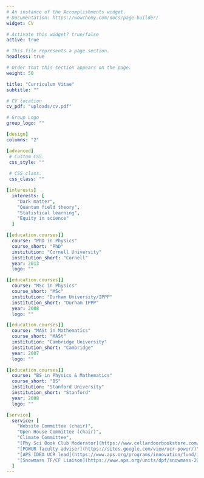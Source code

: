 ```yaml
---
# An instance of the Accomplishments widget.
# Documentation: https://wowchemy.com/docs/page-builder/
widget: CV

# Activate this widget? true/false
active: true

# This file represents a page section.
headless: true

# Order that this section appears on the page.
weight: 50

title: "Curriculum Vitae"
subtitle: ""

# CV location
cv_pdf: "uploads/cv.pdf"

# Group Logo
group_logo: ""

[design]
columns: "2"

[advanced]
 # Custom CSS. 
 css_style: ""
 
 # CSS class.
 css_class: ""

[interests]
  interests: [
    "Dark matter",
    "Quantum field theory",
    "Statistical learning",
    "Equity in science"
  ]

[[education.courses]]
  course: "PhD in Physics"
  course_short: "PhD"
  institution: "Cornell University"
  institution_short: "Cornell"
  year: 2013
  logo: ""

[[education.courses]]
  course: "MSc in Physics"
  course_short: "MSc"
  institution: "Durham University/IPPP"
  institution_short: "Durham IPPP"
  year: 2008
  logo: ""

[[education.courses]]
  course: "MASt in Mathematics"
  course_short: "MASt"
  institution: "Cambridge University"
  institution_short: "Cambridge"
  year: 2007
  logo: ""

[[education.courses]]
  course: "BS in Physics & Mathematics"
  course_short: "BS"
  institution: "Stanford University"
  institution_short: "Stanford"
  year: 2008
  logo: ""

[service]
  service: [
    "Website Committee (chair)",
    "Open House Committee (chair)",
    "Climate Committee",
    "[Phy Sci Book Club Moderator](https://www.cellardoorbookstore.com/book-clubs)",
    "[POWUR faculty adviser](https://sites.google.com/view/ucr-powur/)",
    "[APS IDEA UCR lead](https://www.aps.org/programs/innovation/fund/idea.cfm)",
    "[Snowmass TF/CF Liaison](https://www.aps.org/units/dpf/snowmass-2021.cfm)"
  ]
---
```



